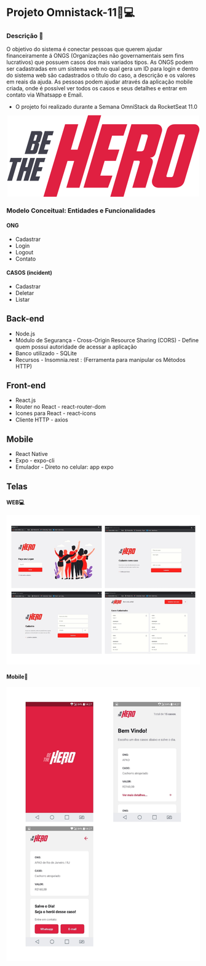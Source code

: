 # Projeto Omnistack-11🚀💻



### Descrição 🏡
O objetivo do sistema é conectar pessoas que querem ajudar financeiramente á ONGS (Organizações não governamentais sem fins lucrativos)
que possuem casos dos mais variados tipos. As ONGS podem ser cadastradas em um sistema web no qual gera um ID para login e
dentro do sistema web são cadastrados o título do caso, a descrição e os valores em reais da ajuda. 
As pessoas podem ajudar através da aplicação mobile criada, onde é possível ver todos os casos e seus detalhes e entrar em contato 
via Whatsapp e Email. 
* O projeto foi realizado durante a Semana OmniStack da RocketSeat 11.0

<p align="center">
  <a>
    <img alt="Repository size" src="https://github.com/JuanCampbsi/Projeto-Omnistack-/blob/master/frontend/src/assets/logo.svg">
  </a>
</p>

###  Modelo Conceitual: Entidades e Funcionalidades
#### ONG
* Cadastrar
* Login
* Logout
* Contato

#### CASOS (incident)
* Cadastrar
* Deletar
* Listar

## Back-end

* Node.js
* Módulo de Segurança - Cross-Origin Resource Sharing (CORS) - Define quem possui autoridade de acessar a aplicação
* Banco utilizado - SQLite
* Recursos - Insomnia.rest : (Ferramenta para manipular os Métodos HTTP)

## Front-end
* React.js
* Router no React - react-router-dom
* Icones para React - react-icons
* Cliente HTTP - axios

## Mobile
* React Native
* Expo - expo-cli
* Emulador - Direto no celular: app expo


## Telas
#### WEB💻

<p align="center">
  <a>
    <img alt="Repository size" src="https://github.com/JuanCampbsi/Projeto-Omnistack-/blob/master/.github/tela-web_page-0001%20(1)%20(2).jpg">
  </a>
</p>


#### Mobile📱

<p align="center">
  <a>
    <img alt="Repository size" src="https://github.com/JuanCampbsi/Projeto-Omnistack-/blob/master/.github/tela-mobile_page-0001%20(1)%20(2).jpg">
  </a>
</p>
